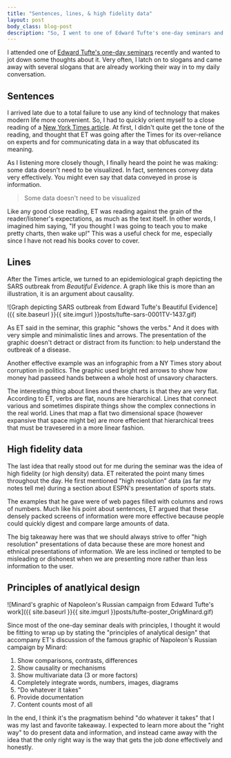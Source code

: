```yaml
---
title: "Sentences, lines, & high fidelity data"
layout: post
body_class: blog-post
description: "So, I went to one of Edward Tufte's one-day seminars and here are some thoughts about it"
---
```


I attended one of [Edward Tufte's one-day seminars](http://www.edwardtufte.com/tufte/courses) recently and wanted to jot down some thoughts about it. Very often, I latch on to slogans and came away with several slogans that are already working their way in to my daily conversation.

<!--more-->

## Sentences

I arrived late due to a total failure to use any kind of technology that makes modern life more convenient. So, I had to quickly orient myself to a close reading of a [New York Times article](http://www.nytimes.com/2012/07/29/health/policy/too-few-doctors-in-many-us-communities.html?_r=0). At first, I didn't quite get the tone of the reading, and thought that ET was going after the Times for its over-reliance on experts and for communicating data in a way that obfuscated its meaning.

As I listening more closely though, I finally heard the point he was making: some data doesn't need to be visualized. In fact, sentences convey data very effectively. You might even say that data conveyed in prose is information.

> Some data doesn't need to be visualized

Like any good close reading, ET was reading against the grain of the reader/listener's expectations, as much as the text itself. In other words, I imagined him saying, "If you thought I was going to teach you to make pretty charts, then wake up!" This was a useful check for me, especially since I have not read his books cover to cover.

## Lines

After the Times article, we turned to an epidemiological graph depicting the SARS outbreak from *Beautiful Evidence*. A graph like this is more than an illustration, it is an argument about causality. 

![Graph depicting SARS outbreak from Edward Tufte's Beautiful Evidence]({{ site.baseurl }}{{ site.imgurl }}posts/tufte-sars-0001TV-1437.gif)

As ET said in the seminar, this graphic "shows the verbs." And it does with very simple and minimalistic lines and arrows. The presentation of the graphic doesn't detract or distract from its function: to help understand the outbreak of a disease.

Another effective example was an infographic from a NY Times story about corruption in politics. The graphic used bright red arrows to show how money had passeed hands between a whole host of unsavory characters.

The interesting thing about lines and these charts is that they are very flat. According to ET, verbs are flat, nouns are hierarchical. Lines that connect various and sometimes dispirate things show the complex connections in the real world. Lines that map a flat two dimensional space (however expansive that space might be) are more effecient that hierarchical trees that must be travesered in a more linear fashion.

## High fidelity data

The last idea that really stood out for me during the seminar was the idea of high fidelity (or high density) data. ET reiterated the point many times throughout the day. He first mentioned "high resolution" data (as far my notes tell me) during a section about ESPN's presentation of sports stats. 

The examples that he gave were of web pages filled with columns and rows of numbers. Much like his point about sentences, ET argued that these densely packed screens of information were more effective because people could quickly digest and compare large amounts of data.

The big takeaway here was that we should always strive to offer "high resolution" presentations of data because these are more honest and ethnical presentations of information. We are less inclined or tempted to be misleading or dishonest when we are presenting more rather than less information to the user.

## Principles of anatlyical design

![Minard's graphic of Napoleon's Russian campaign from Edward Tufte's work]({{ site.baseurl }}{{ site.imgurl }}posts/tufte-poster_OrigMinard.gif)

Since most of the one-day seminar deals with principles, I thought it would be fitting to wrap up by stating the "principles of analytical design" that accompany ET's discussion of the famous graphic of Napoleon's Russian campaign by Minard:

1. Show comparisons, contrasts, differences
2. Show causality or mechanisms
3. Show multivariate data (3 or more factors)
4. Completely integrate words, numbers, images, diagrams
5. "Do whatever it takes"
6. Provide documentation
7. Content counts most of all

In the end, I think it's the pragmatism behind "do whatever it takes" that I was my last and favorite takeaway. I expected to learn more about the "right way" to do present data and information, and instead came away with the idea that the only right way is the way that gets the job done effectively and honestly.